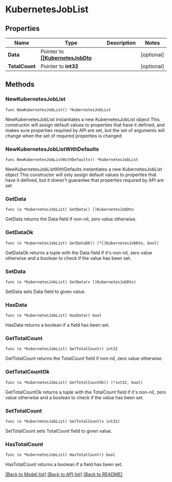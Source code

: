 # KubernetesJobList

## Properties

Name | Type | Description | Notes
------------ | ------------- | ------------- | -------------
**Data** | Pointer to [**[]KubernetesJobDto**](KubernetesJobDto.md) |  | [optional] 
**TotalCount** | Pointer to **int32** |  | [optional] 

## Methods

### NewKubernetesJobList

`func NewKubernetesJobList() *KubernetesJobList`

NewKubernetesJobList instantiates a new KubernetesJobList object
This constructor will assign default values to properties that have it defined,
and makes sure properties required by API are set, but the set of arguments
will change when the set of required properties is changed

### NewKubernetesJobListWithDefaults

`func NewKubernetesJobListWithDefaults() *KubernetesJobList`

NewKubernetesJobListWithDefaults instantiates a new KubernetesJobList object
This constructor will only assign default values to properties that have it defined,
but it doesn't guarantee that properties required by API are set

### GetData

`func (o *KubernetesJobList) GetData() []KubernetesJobDto`

GetData returns the Data field if non-nil, zero value otherwise.

### GetDataOk

`func (o *KubernetesJobList) GetDataOk() (*[]KubernetesJobDto, bool)`

GetDataOk returns a tuple with the Data field if it's non-nil, zero value otherwise
and a boolean to check if the value has been set.

### SetData

`func (o *KubernetesJobList) SetData(v []KubernetesJobDto)`

SetData sets Data field to given value.

### HasData

`func (o *KubernetesJobList) HasData() bool`

HasData returns a boolean if a field has been set.

### GetTotalCount

`func (o *KubernetesJobList) GetTotalCount() int32`

GetTotalCount returns the TotalCount field if non-nil, zero value otherwise.

### GetTotalCountOk

`func (o *KubernetesJobList) GetTotalCountOk() (*int32, bool)`

GetTotalCountOk returns a tuple with the TotalCount field if it's non-nil, zero value otherwise
and a boolean to check if the value has been set.

### SetTotalCount

`func (o *KubernetesJobList) SetTotalCount(v int32)`

SetTotalCount sets TotalCount field to given value.

### HasTotalCount

`func (o *KubernetesJobList) HasTotalCount() bool`

HasTotalCount returns a boolean if a field has been set.


[[Back to Model list]](../README.md#documentation-for-models) [[Back to API list]](../README.md#documentation-for-api-endpoints) [[Back to README]](../README.md)


